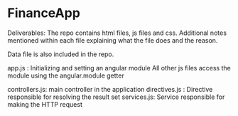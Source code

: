 # FinanceApp

Deliverables: The repo contains html files, js files and css. Additional notes mentioned within each file explaining what the file does and the reason.

Data file is also included in the repo.

app.js : Initializing and setting an angular module
All other js files access the module using the angular.module getter

controllers.js: main controller in the application
directives.js : Directive responsible for resolving the result set
services.js: Service responsible for making the HTTP request